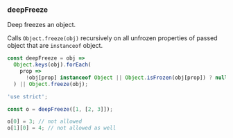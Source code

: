 ### deepFreeze

Deep freezes an object.

Calls `Object.freeze(obj)` recursively on all unfrozen properties of passed object that are `instanceof` object.

```js
const deepFreeze = obj =>
  Object.keys(obj).forEach(
    prop =>
      !obj[prop] instanceof Object || Object.isFrozen(obj[prop]) ? null : deepFreeze(obj[prop])
  ) || Object.freeze(obj);
```

```js
'use strict';

const o = deepFreeze([1, [2, 3]]);

o[0] = 3; // not allowed
o[1][0] = 4; // not allowed as well
```
